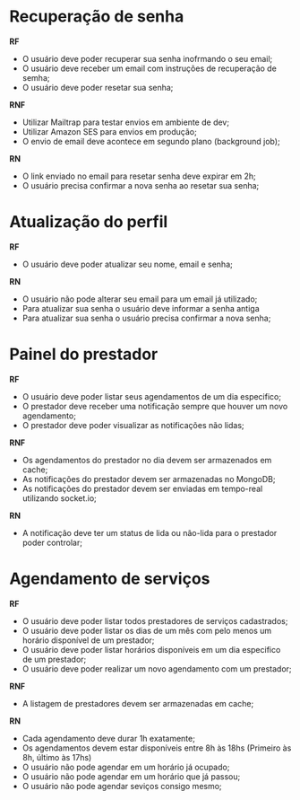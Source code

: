 # Recuperação de senha

**RF**

- O usuário deve poder recuperar sua senha inofrmando o seu email;
- O usuário deve receber um email com instruções de recuperação de semha;
- O usuário deve poder resetar sua senha;

**RNF**

- Utilizar Mailtrap para testar envios em ambiente de dev;
- Utilizar Amazon SES para envios em produção;
- O envio de email deve acontece em segundo plano (background job);

**RN**

- O link enviado no email para resetar senha deve expirar em 2h;
- O usuário precisa confirmar a nova senha ao resetar sua senha;


# Atualização do perfil

**RF**

- O usuário deve poder atualizar seu nome, email e senha;

**RN**

- O usuário não pode alterar seu email para um email  já utilizado;
- Para atualizar sua senha o usuário deve informar a senha antiga
- Para atualizar sua senha o usuário precisa confirmar a nova senha;

# Painel do prestador

**RF**

- O usuário deve poder listar seus agendamentos de um dia especifico;
- O prestador deve receber uma notificação sempre que houver um novo agendamento;
- O prestador deve poder visualizar as notificações não lidas;

**RNF**

- Os agendamentos do prestador no dia devem ser armazenados em cache;
- As notificações do prestador devem ser armazenadas no MongoDB;
- As notificações do prestador devem ser enviadas em tempo-real utilizando socket.io;

**RN**

- A notificação deve ter um status de lida ou não-lida para o prestador poder controlar;

# Agendamento de serviços

**RF**

- O usuário deve poder listar todos prestadores de serviços cadastrados;
- O usuário deve poder listar os dias de um mês com pelo menos um horário disponível de um prestador;
- O usuário deve poder listar horários disponíveis em um dia especifico de um prestador;
- O usuário deve poder realizar um novo agendamento com um prestador;

**RNF**

- A listagem de prestadores devem ser armazenadas em cache;

**RN**

- Cada agendamento deve durar 1h exatamente;
- Os agendamentos devem estar disponíveis entre 8h às 18hs (Primeiro às 8h, último às 17hs)
- O usuário não pode agendar em um horário já ocupado;
- O usuário não pode agendar em um horário que já passou;
- O usuário não pode agendar seviços consigo mesmo;
